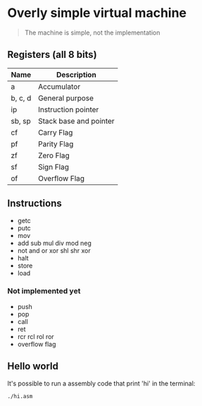 # Overly simple virtual machine

> The machine is simple, not the implementation

## Registers (all 8 bits)

| Name | Description |
| --- | --- |
| a | Accumulator
| b, c, d | General purpose
| ip | Instruction pointer
| sb, sp | Stack base and pointer
| cf | Carry Flag
| pf | Parity Flag
| zf | Zero Flag
| sf | Sign Flag
| of | Overflow Flag

## Instructions

 * getc
 * putc
 * mov
 * add sub mul div mod neg
 * not and or xor shl shr xor
 * halt
 * store
 * load

### Not implemented yet

 * push
 * pop
 * call
 * ret
 * rcr rcl rol ror
 * overflow flag

## Hello world

It's possible to run a assembly code that print 'hi' in the terminal: 

```sh
./hi.asm
```
